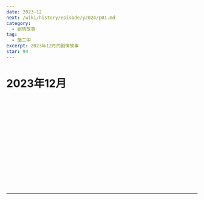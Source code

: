 ```yaml
---
date: 2023-12
next: /wiki/history/episode/y2024/p01.md
category:
  - 剧情故事
tag:
  - 施工中
excerpt: 2023年12月的剧情故事
star: 94
---
```


# 2023年12月 

<EpisodeButton label="12/1　#112" addon="[卫星外]" badge="施工中">
</EpisodeButton>
<br>

<EpisodeButton label="12/2　#113" addon="[卫星外]" badge="施工中">
</EpisodeButton>
<br>

<EpisodeButton label="12/3　#114" badge="施工中">
</EpisodeButton>
<br>

<EpisodeButton label="12/4　#115" addon="[含卫星外]" badge="施工中">
</EpisodeButton>
<br>

<EpisodeButton label="12/8　#116" badge="施工中">
</EpisodeButton>
<br>

<EpisodeButton label="12/19　#117" badge="施工中">
</EpisodeButton>
<br>

<EpisodeButton label="12/20　#118" badge="施工中">
</EpisodeButton>
<br>

<EpisodeButton label="12/22　#119" badge="施工中">
</EpisodeButton>
<br>

<EpisodeButton label="12/24　#120" badge="施工中">
</EpisodeButton>
<br>

<EpisodeButton label="12/25　#121" addon="[含卫星外]" badge="施工中">
</EpisodeButton>
<br>

<EpisodeButton label="12/26　#122" badge="施工中">
</EpisodeButton>
<br>

<EpisodeButton label="12/27　#123" badge="施工中">
</EpisodeButton>
<br>

<EpisodeButton label="12/29　#124" badge="施工中">
</EpisodeButton>
<br>

<EpisodeButton label="12/30　#125" badge="施工中">
</EpisodeButton>
<br>

---

<script setup>
  import EpisodeButton from "@EpisodeButton"
</script>